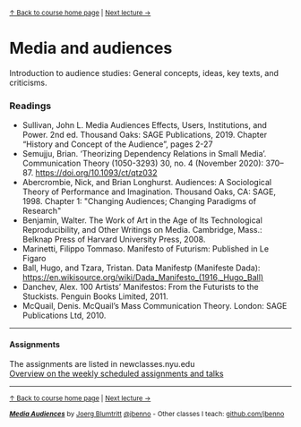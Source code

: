 <sup>[&uarr; Back to course home page](/README.md) | [Next lecture &rarr;](/files/02.md)</sup> 
# Media and audiences

Introduction to audience studies: General concepts, ideas, key texts, and criticisms.

### Readings

- Sullivan, John L. Media Audiences Effects, Users, Institutions, and Power. 2nd ed. Thousand Oaks: SAGE Publications, 2019. Chapter “History and Concept of the Audience”, pages 2-27
- Semujju, Brian. ‘Theorizing Dependency Relations in Small Media’. Communication Theory (1050-3293) 30, no. 4 (November 2020): 370–87. https://doi.org/10.1093/ct/qtz032
- Abercrombie, Nick, and Brian Longhurst. Audiences: A Sociological Theory of Performance and Imagination. Thousand Oaks, CA: SAGE, 1998. Chapter 1: "Changing Audiences; Changing Paradigms of Research"
- Benjamin, Walter. The Work of Art in the Age of Its Technological Reproducibility, and Other Writings on Media. Cambridge, Mass.: Belknap Press of Harvard University Press, 2008.
- Marinetti, Filippo Tommaso. Manifesto of Futurism: Published in Le Figaro
- Ball, Hugo, and Tzara, Tristan. Data Manifestp (Manifeste Dada): https://en.wikisource.org/wiki/Dada_Manifesto_(1916,_Hugo_Ball)
- Danchev, Alex. 100 Artists’ Manifestos: From the Futurists to the Stuckists. Penguin Books Limited, 2011.
- McQuail, Denis. McQuail’s Mass Communication Theory. London: SAGE Publications Ltd, 2010. 


***

#### Assignments
The assignments are listed in newclasses.nyu.edu  
[Overview on the weekly scheduled assignments and talks](https://docs.google.com/spreadsheets/d/10EElPgwd0SA_fW2tWd3AjJ3SswVbAe7kLfOHETJjV4k/edit?usp=sharing)  


***
<sup>[&uarr; Back to course home page](/README.md) | [Next lecture &rarr;](/files/02.md)</sup>  
  
<sup>***[Media Audiences](/README.md)*** by [Joerg Blumtritt](https://jbenno.net) [@jbenno](https://twitter.com/jbenno) - Other classes I teach: [github.com/jbenno](https://github.com/jbenno/teaching/blob/master/README.md)</sup>
